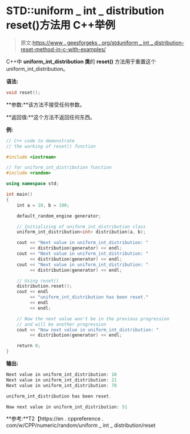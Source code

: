 # STD::uniform _ int _ distribution reset()方法用 C++举例

> 原文:[https://www . geesforgeks . org/stduniform _ int _ distribution-reset-method-in-c-with-examples/](https://www.geeksforgeeks.org/stduniform_int_distribution-reset-method-in-c-with-examples/)

C++中 **uniform_int_distribution 类**的 **reset()** 方法用于重置这个 uniform_int_distribution。

**语法:**

```cpp
void reset();

```

**参数:**该方法不接受任何参数。

**返回值:**这个方法不返回任何东西。

**例:**

```cpp
// C++ code to demonstrate
// the working of reset() function

#include <iostream>

// for uniform_int_distribution function
#include <random>

using namespace std;

int main()
{
    int a = 10, b = 100;

    default_random_engine generator;

    // Initializing of uniform_int_distribution class
    uniform_int_distribution<int> distribution(a, b);

    cout << "Next value in uniform_int_distribution: "
         << distribution(generator) << endl;
    cout << "Next value in uniform_int_distribution: "
         << distribution(generator) << endl;
    cout << "Next value in uniform_int_distribution: "
         << distribution(generator) << endl;

    // Using reset()
    distribution.reset();
    cout << endl
         << "uniform_int_distribution has been reset."
         << endl
         << endl;

    // Now the next value won't be in the previous progression
    // and will be another progression
    cout << "Now next value in uniform_int_distribution: "
         << distribution(generator) << endl;

    return 0;
}
```

**输出:**

```cpp
Next value in uniform_int_distribution: 10
Next value in uniform_int_distribution: 21
Next value in uniform_int_distribution: 78

uniform_int_distribution has been reset.

Now next value in uniform_int_distribution: 51

```

**参考:**T2【https://en . cppreference . com/w/CPP/numeric/random/uniform _ int _ distribution/reset